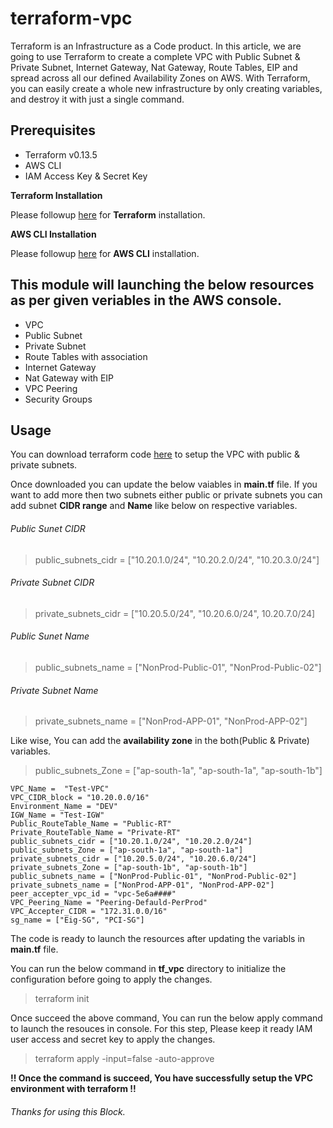 # terraform-vpc

Terraform is an Infrastructure as a Code product. In this article, we are going to use Terraform to create a complete VPC with Public Subnet & Private Subnet, Internet Gateway, Nat Gateway, Route Tables, EIP and spread across all our defined Availability Zones on AWS. With Terraform, you can easily create a whole new infrastructure by only creating variables, and destroy it with just a single command.

## Prerequisites
- Terraform v0.13.5
- AWS CLI
- IAM Access Key & Secret Key

**Terraform Installation**

Please followup [here](https://github.com/TechyCloud/terraform-installation.git) for **Terraform** installation.

**AWS CLI Installation**

Please followup [here](https://docs.aws.amazon.com/cli/latest/userguide/install-cliv2-linux.html) for **AWS CLI** installation.

## This module will launching the below resources as per given veriables in the AWS console.
- VPC
- Public Subnet
- Private Subnet
- Route Tables with association
- Internet Gateway
- Nat Gateway with EIP
- VPC Peering
- Security Groups

## Usage
You can download terraform code [here](https://github.com/TechyCloud/terraform-vpc/archive/main.zip) to setup the VPC with public & private subnets.

Once downloaded you can update the below vaiables in **main.tf** file. If you want to add more then two subnets either public or private subnets you can add subnet **CIDR range** and **Name** like below on respective variables. 

###### Public Sunet CIDR
> public_subnets_cidr = ["10.20.1.0/24", "10.20.2.0/24", "10.20.3.0/24"]

###### Private Subnet CIDR
> private_subnets_cidr = ["10.20.5.0/24", "10.20.6.0/24", 10.20.7.0/24]

###### Public Sunet Name
> public_subnets_name = ["NonProd-Public-01", "NonProd-Public-02"]

###### Private Subnet Name
> private_subnets_name = ["NonProd-APP-01", "NonProd-APP-02"]

Like wise, You can add the **availability zone** in the both(Public & Private) variables.

> public_subnets_Zone = ["ap-south-1a", "ap-south-1a", "ap-south-1b"]


```
VPC_Name =  "Test-VPC"
VPC_CIDR_block = "10.20.0.0/16"
Environment_Name = "DEV"
IGW_Name = "Test-IGW"
Public_RouteTable_Name = "Public-RT"
Private_RouteTable_Name = "Private-RT"
public_subnets_cidr = ["10.20.1.0/24", "10.20.2.0/24"]
public_subnets_Zone = ["ap-south-1a", "ap-south-1a"]
private_subnets_cidr = ["10.20.5.0/24", "10.20.6.0/24"]
private_subnets_Zone = ["ap-south-1b", "ap-south-1b"]
public_subnets_name = ["NonProd-Public-01", "NonProd-Public-02"]
private_subnets_name = ["NonProd-APP-01", "NonProd-APP-02"]
peer_accepter_vpc_id = "vpc-5e6a####"
VPC_Peering_Name = "Peering-Defauld-PerProd"
VPC_Accepter_CIDR = "172.31.0.0/16"
sg_name = ["Eig-SG", "PCI-SG"]
```
The code is ready to launch the resources after updating the variabls in **main.tf** file. 

You can run the below command in **tf_vpc** directory to initialize the configuration before going to apply the changes.

> terraform init

Once succeed the above command, You can run the below apply command to launch the resouces in console. For this step, Please keep it ready IAM user access and secret key to apply the changes.   

> terraform apply -input=false -auto-approve


**!! Once the command is succeed, You have successfully setup the VPC environment with terraform !!**

###### Thanks for using this Block.
